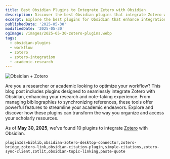 ```yaml
---
title: Best Obsidian Plugins to Integrate Zetero with Obsidian
description: Discover the best Obsidian plugins that integrate Zotero with Obsidian, streamlining your research and note-taking processes.
excerpt: Explore the best plugins for Obsidian that enhance integration with Zotero, providing tools for efficient research management.
publishedDate: '2025-05-30'
modifiedDate: '2025-05-30'
ogImage: /images/2025-05-30-zotero-plugins.webp
tags:
  - obsidian-plugins
  - workflow
  - zotero
  - zotero-integration
  - academic-research
---
```


![Obsidian + Zotero](/images/2025-05-30-zotero-plugins.webp)

Are you a researcher or academic looking to optimize your workflow? This blog post includes plugins designed to seamlessly integrate Zotero with Obsidian, enhancing your research and note-taking experience. From managing bibliographies to synchronizing references, these tools offer powerful features to streamline your academic endeavors. Explore and discover how these plugins can transform the way you organize and access your scholarly resources.

As of __May 30, 2025__, we've found 10 plugins to integrate [Zotero](https://www.zotero.org/) with Obsidian.

```plugin-list
pluginIds=biblib,obsidian-zotero-desktop-connector,zotero-bridge,zotero-link,obsidian-citation-plugin,simple-citations,zotero-sync-client,zotlit,obsidian-topic-linking,paste-quote
```
